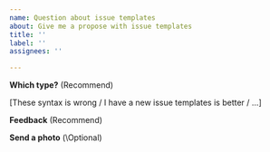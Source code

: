 ```yaml
---
name: Question about issue templates
about: Give me a propose with issue templates
title: ''
label: ''
assignees: ''

---
```


**Which type?** \(Recommend\)

\[These syntax is wrong / I have a new issue templates is better / ...\]

**Feedback** \(Recommend\)



**Send a photo** \(\Optional\)



